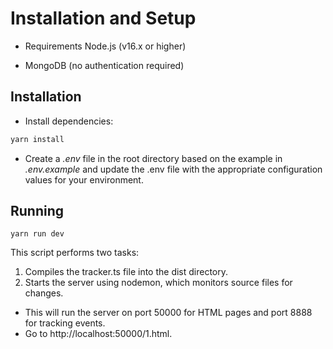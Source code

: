 # Installation and Setup

- Requirements
  Node.js (v16.x or higher)

- MongoDB (no authentication required)

## Installation

- Install dependencies:

```bash
yarn install
```

- Create a _.env_ file in the root directory based on the example in _.env.example_ and update the .env file with the appropriate configuration values for your environment.

## Running

```bach
yarn run dev
```

This script performs two tasks:

1. Compiles the tracker.ts file into the dist directory.
2. Starts the server using nodemon, which monitors source files for changes.

- This will run the server on port 50000 for HTML pages and port 8888 for tracking events.
- Go to http://localhost:50000/1.html.
